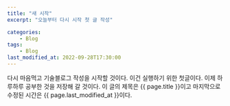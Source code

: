 ```yaml
---
title: "새 시작"
excerpt: "오늘부터 다시 시작 첫 글 작성"

categories:
	- Blog
tags:
	- Blog
last_modified_at: 2022-09-28T17:30:00
---
```


다시 마음먹고 기술블로그 작성을 시작할 것이다.
이건 실행하기 위한 첫글이다. 이제 하루하루 공부한 것을 저장해 갈 것이다.
이 글의 제목은 {{ page.title }}이고
마지막으로 수정된 시간은 {{ page.last_modified_at }}이다.

